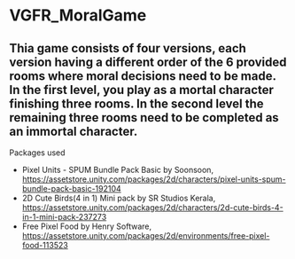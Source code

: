 # VGFR_MoralGame
 
Thia game consists of four versions, each version having a different order of the 6 provided rooms where moral decisions need to be made. In the first level, you play as a mortal character finishing three rooms. In the second level the remaining three rooms need to be completed as an immortal character.
-------------------------------------------
Packages used
* Pixel Units - SPUM Bundle Pack Basic by Soonsoon, https://assetstore.unity.com/packages/2d/characters/pixel-units-spum-bundle-pack-basic-192104
* 2D Cute Birds(4 in 1) Mini pack by SR Studios Kerala, https://assetstore.unity.com/packages/2d/characters/2d-cute-birds-4-in-1-mini-pack-237273
* Free Pixel Food by Henry Software, https://assetstore.unity.com/packages/2d/environments/free-pixel-food-113523

  
